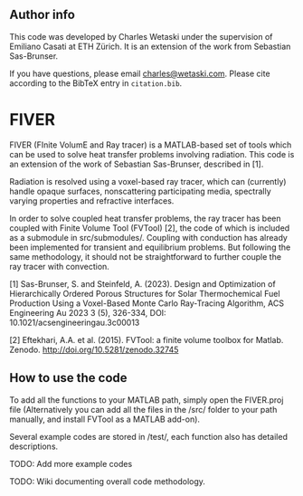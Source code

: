 ## Author info
This code was developed by Charles Wetaski under the supervision of Emiliano Casati at ETH Zürich. It is an extension of the work from Sebastian Sas-Brunser.

If you have questions, please email charles@wetaski.com. Please cite according to the BibTeX entry in `citation.bib`.

# FIVER
FIVER (FInite VolumE and Ray tracer) is a MATLAB-based set of tools which can be used to solve heat transfer problems involving radiation. This code is an extension of the work of Sebastian Sas-Brunser, described in [1].

Radiation is resolved using a voxel-based ray tracer, which can (currently) handle opaque surfaces, nonscattering participating media, spectrally varying properties and refractive interfaces. 

In order to solve coupled heat transfer problems, the ray tracer has been coupled with Finite Volume Tool (FVTool) [2], the code of which is included as a submodule in src/submodules/. Coupling with conduction has already been implemented for transient and equilibrium problems. But following the same methodology, it should not be straightforward to further couple the ray tracer with convection. 

[1] Sas-Brunser, S. and Steinfeld, A. (2023). Design and Optimization of Hierarchically Ordered Porous Structures for Solar Thermochemical Fuel Production Using a Voxel-Based Monte Carlo Ray-Tracing Algorithm, ACS Engineering Au 2023 3 (5), 326-334, DOI: 10.1021/acsengineeringau.3c00013

[2] Eftekhari, A.A. et al. (2015). FVTool: a finite volume toolbox for Matlab. Zenodo. http://doi.org/10.5281/zenodo.32745

## How to use the code
To add all the functions to your MATLAB path, simply open the FIVER.proj file (Alternatively you can add all the files in the /src/ folder to your path manually, and install FVTool as a MATLAB add-on).

Several example codes are stored in /test/, each function also has detailed descriptions. 

TODO: Add more example codes

TODO: Wiki documenting overall code methodology. 
